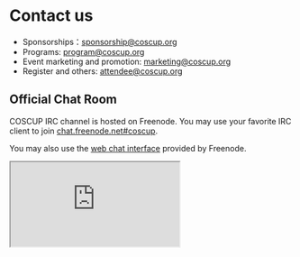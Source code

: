 # Contact us

* Sponsorships：<sponsorship@coscup.org>
* Programs: <program@coscup.org>
* Event marketing and promotion: <marketing@coscup.org>
* Register and others: <attendee@coscup.org>

## Official Chat Room

COSCUP IRC channel is hosted on Freenode. You may use your favorite IRC client to join [chat.freenode.net#coscup](ircs://chat.freenode.net/coscup). 

You may also use the [web chat interface](https://webchat.freenode.net/?channels=coscup) provided by Freenode.
<iframe class="webchat" src="http://webchat.freenode.net?channels=coscup&uio=d4"></iframe>
